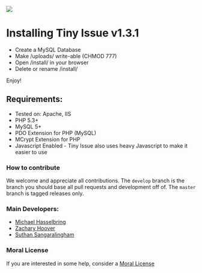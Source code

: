 ![](http://tinyissue.com/assets/images/giant-preview.png)

# Installing Tiny Issue v1.3.1

- Create a MySQL Database
- Make /uploads/ write-able (CHMOD 777)
- Open /install/ in your browser
- Delete or rename /install/

Enjoy!

## Requirements:

- Tested on: Apache, IIS
- PHP 5.3+
- MySQL 5+
- PDO Extension for PHP (MySQL)
- MCrypt Extension for PHP
- Javascript Enabled - Tiny Issue also uses heavy Javascript to make it easier to use

### How to contribute

We welcome and appreciate all contributions. The `develop` branch is the branch you should base all pull requests and development off of.
The `master` branch is tagged releases only.

### Main Developers:

- [Michael Hasselbring](http://michaelhasselbring.com)
- [Zachary Hoover](http://zachoover.com)
- [Suthan Sangaralingham](http://suthanwebs.com/)

### Moral License
If you are interested in some help, consider a [Moral License](https://www.morallicense.com/michaelhasselbring/tiny-issue)
